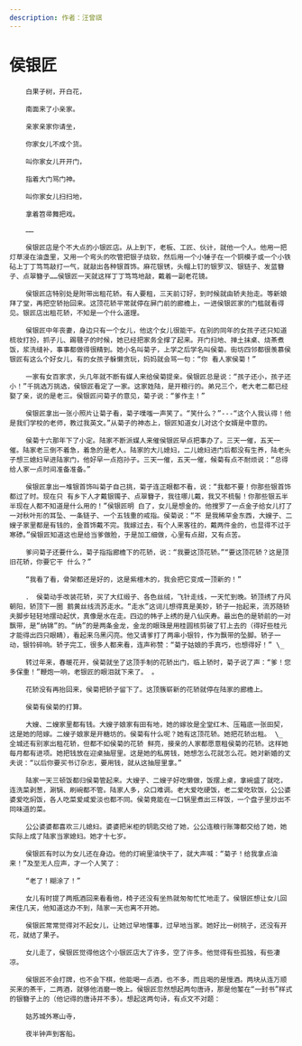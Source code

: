 ```yaml
---
description: 作者：汪曾祺
---
```


# 侯银匠

        白果子树，开白花，

        南面来了小亲家。

        亲家亲家你请坐，

        你家女儿不成个货。

        叫你家女儿开开门，

        指着大门骂门神。

        叫你家女儿扫扫地，

        拿着笤帚舞把戏。

        ……

        侯银匠店是个不大点的小银匠店。从上到下，老板、工匠、伙计，就他一个人。他用一把灯草浸在油盏里，又用一个弯头的吹管把银子烧软，然后用一个小锤子在一个铜模子或一个小铁砧上丁丁笃笃敲打一气，就敲出各种银首饰。麻花银锈，头帽上钉的银罗汉、银链子、发蓝簪子、点翠簪子……侯银匠一天就这样丁丁笃笃地敲，戴着一副老花镜。

        侯银匠店特别处是附带出租花轿。有人要租，三天前订好，到时候就由轿夫抬走。等新娘拜了堂，再把空轿抬回来。这顶花轿平常就停在屏门前的廊檐上，一进侯银匠家的门槛就看得见。银匠店出租花轿，不知是一个什么道理。

        侯银匠中年丧妻，身边只有一个女儿，他这个女儿很能干。在别的同年的女孩子还只知道梳妆打扮，抓子儿、踢毽子的时候，她已经把家务全撑了起来。开门扫地、掸土抹桌、烧茶煮饭，浆洗缝补，事事都做得很精到。她小名叫菊子，上学之后学名叫侯菊。街坊四邻都很羡慕侯银匠有这么个好女儿，有的女孩子躲懒贪玩，妈妈就会骂一句：“你 看人家侯菊！”

        一家有女百家求，头几年就不断有媒人来给侯菊提亲。侯银匠总是说：“孩子还小，孩子还小！”千挑选万挑选，侯银匠看定了一家。这家姓陆，是开粮行的。弟兄三个，老大老二都已经娶了亲，说的是老三。侯银匠问菊子的意见，菊子说：“爹作主！”

        侯银匠拿出一张小照片让菊子看，菊子噗嗤一声笑了。“笑什么？”---“这个人我认得！他是我们学校的老师，教过我英文。”从菊子的神态上，银匠知道女儿对这个女婿是中意的。

        侯菊十六那年下了小定。陆家不断派媒人来催侯银匠早点把事办了。三天一催，五天一催。陆家老三倒不着急，着急的是老人。陆家的大儿媳妇，二儿媳妇进门后都没有生养，陆老头子想三媳妇早进陆家门，他好早一点抱孙子。三天一催，五天一催，候菊有点不耐烦说：“总得给人家一点时间准备准备。”

        侯银匠拿出一堆银首饰叫菊子自己挑，菊子连正眼都不看，说：“我都不要！你那些银首饰都过了时。现在只 有乡下人才戴银镯子、点翠簪子，我往哪儿戴，我又不梳髻！你那些银五半半现在人都不知道是什么用的！”侯银匠明 白了，女儿是想金的。他搜罗了一点金子给女儿打了一对秋叶形的耳坠、一条链子、一个五钱重的戒指。侯菊说：“不 是我稀罕金东西，大嫂子、二嫂子家里都是有钱的，金首饰戴不完。我嫁过去，有个人来客往的，戴两件金的，也显得不过于寒碜。”侯银匠知道这也是给当爹做脸，于是加工细做，心里有点甜，又有点苦。

        爹问菊子还要什么，菊子指指廊檐下的花轿，说：“我要这顶花轿。”“要这顶花轿？这是顶旧花轿，你要它干 什么？”

        “我看了看，骨架都还是好的，这是紫檀木的，我会把它变成一顶新的！”

        ． 侯菊动手改装花轿，买了大红缎子、各色丝绒，飞针走线，一天忙到晚。轿顶绣了丹风朝阳，轿顶下一圈 鹅黄丝线流苏走水。“走水”这词儿想得真是美妙，轿子一抬起来，流苏随轿夫脚步轻轻地摆动起伏，真像是水在走。四边的帏子上绣的是八仙庆寿。最出色的是轿前的一对飘带，是“纳锦”的。“纳”的是两条金龙，金龙的眼珠是用桂圆核剪破了钉上去的（得好些桂元才能得出四只眼睛），看起来乌黑闪亮。他又请爹打了两串小银铃，作为飘带的坠脚。轿子一动，银铃碎响。轿子完工，很多人都来看，连声称赞：“菊子姑娘的手真巧，也想得好！” \_

        转过年来，春暖花开，侯菊就坐了这顶手制的花轿出门，临上轿时，菊子说了声：“爹！您多保重！”鞭炮一响，老银匠的眼泪就下来了。 。

        花轿没有再抬回来，侯菊把轿子留下了。这顶簇崭新的花轿就停在陆家的廊檐上。

        侯菊有侯菊的打算。

        大嫂、二嫂家里都有钱。大嫂子娘家有田有地，她的嫁妆是全堂红木、压箱底一张田契，这是她的陪嫁。二嫂子娘家是开糖坊的。侯菊有什么呢？她有这顶花轿。她把花轿出租。 \_ 全城还有别家出租花轿，但都不如侯菊的花轿 鲜亮，接亲的人家都愿意租侯菊的花轿。这样她每月都有进项。她把钱放在迎桌抽屉里。这是她的私房钱，她想怎么花就怎么花。她对新婚的丈夫说：“以后你要买书订杂志，要用钱，就从这抽屉里拿。”

        陆家一天三顿饭都归侯菊管起来。大嫂子、二嫂子好吃懒做，饭摆上桌，拿碗盛了就吃，连洗菜剥葱，涮锅、刷碗都不管。陆家人多，众口难调。老大爱吃硬饭，老二爱吃软饭，公公婆婆爱吃焖饭，各人吃菜爱咸爱淡也都不同。侯菊竟能在一口锅里煮出三样饭，一个盘子里炒出不同味道的菜。

        公公婆婆都喜欢三儿媳妇。婆婆把米柜的钥匙交给了她，公公连粮行账簿都交给了她，她实际上成了陆家当家媳妇。她才十七岁。

        侯银匠有时以为女儿还在身边。他的灯碗里油快干了，就大声喊：“菊子！给我拿点油来！”及至无人应声，才一个人笑了：

        “老了！糊涂了！”

        女儿有时提了两瓶酒回来看看他，椅子还没有坐热就匆匆忙忙地走了。侯银匠想让女儿回来住几天，他知道这办不到，陆家一天也离不开她。

        侯银匠常常觉得对不起女儿，让她过早地懂事，过早地当家。她好比一树桃子，还没有开花，就结了果子。

        女儿走了，侯银匠觉得他这个小银匠店大了许多，空了许多。他觉得有些孤独，有些凄凉。

        侯银匠不会打牌，也不会下棋，他能喝一点酒，也不多，而且喝的是慢酒。两块从连万顺买来的茶干，二两酒，就够他消磨一晚上。侯银匠忽然想起两句唐诗，那是他錾在“一封书”样式的银簪子上的（他记得的唐诗并不多）。想起这两句诗，有点文不对题：

        姑苏城外寒山寺，

        夜半钟声到客船。

